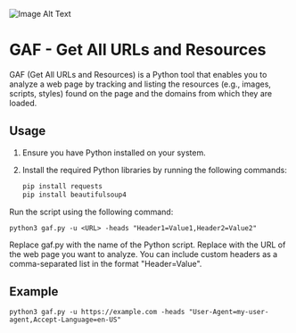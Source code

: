 ![Image Alt Text]()
# GAF - Get All URLs and Resources

GAF (Get All URLs and Resources) is a Python tool that enables you to analyze a web page by tracking and listing the resources (e.g., images, scripts, styles) found on the page and the domains from which they are loaded.

## Usage
1. Ensure you have Python installed on your system.

2. Install the required Python libraries by running the following commands:

   ```bash
   pip install requests
   pip install beautifulsoup4

Run the script using the following command:
```
python3 gaf.py -u <URL> -heads "Header1=Value1,Header2=Value2"
```
Replace gaf.py with the name of the Python script.
Replace <URL> with the URL of the web page you want to analyze.
You can include custom headers as a comma-separated list in the format "Header=Value".

## Example
```
python3 gaf.py -u https://example.com -heads "User-Agent=my-user-agent,Accept-Language=en-US"
```
